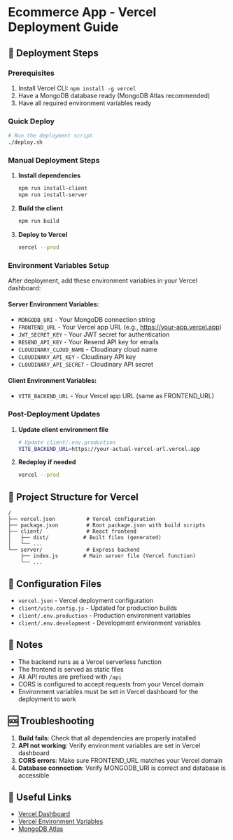 # Ecommerce App - Vercel Deployment Guide

## 🚀 Deployment Steps

### Prerequisites
1. Install Vercel CLI: `npm install -g vercel`
2. Have a MongoDB database ready (MongoDB Atlas recommended)
3. Have all required environment variables ready

### Quick Deploy
```bash
# Run the deployment script
./deploy.sh
```

### Manual Deployment Steps

1. **Install dependencies**
   ```bash
   npm run install-client
   npm run install-server
   ```

2. **Build the client**
   ```bash
   npm run build
   ```

3. **Deploy to Vercel**
   ```bash
   vercel --prod
   ```

### Environment Variables Setup

After deployment, add these environment variables in your Vercel dashboard:

#### Server Environment Variables:
- `MONGODB_URI` - Your MongoDB connection string
- `FRONTEND_URL` - Your Vercel app URL (e.g., https://your-app.vercel.app)
- `JWT_SECRET_KEY` - Your JWT secret for authentication
- `RESEND_API_KEY` - Your Resend API key for emails
- `CLOUDINARY_CLOUD_NAME` - Cloudinary cloud name
- `CLOUDINARY_API_KEY` - Cloudinary API key
- `CLOUDINARY_API_SECRET` - Cloudinary API secret

#### Client Environment Variables:
- `VITE_BACKEND_URL` - Your Vercel app URL (same as FRONTEND_URL)

### Post-Deployment Updates

1. **Update client environment file**
   ```bash
   # Update client/.env.production
   VITE_BACKEND_URL=https://your-actual-vercel-url.vercel.app
   ```

2. **Redeploy if needed**
   ```bash
   vercel --prod
   ```

## 📁 Project Structure for Vercel

```
/
├── vercel.json          # Vercel configuration
├── package.json         # Root package.json with build scripts
├── client/              # React frontend
│   ├── dist/           # Built files (generated)
│   └── ...
└── server/              # Express backend
    ├── index.js        # Main server file (Vercel function)
    └── ...
```

## 🔧 Configuration Files

- `vercel.json` - Vercel deployment configuration
- `client/vite.config.js` - Updated for production builds
- `client/.env.production` - Production environment variables
- `client/.env.development` - Development environment variables

## 📝 Notes

- The backend runs as a Vercel serverless function
- The frontend is served as static files
- All API routes are prefixed with `/api`
- CORS is configured to accept requests from your Vercel domain
- Environment variables must be set in Vercel dashboard for the deployment to work

## 🆘 Troubleshooting

1. **Build fails**: Check that all dependencies are properly installed
2. **API not working**: Verify environment variables are set in Vercel dashboard
3. **CORS errors**: Make sure FRONTEND_URL matches your Vercel domain
4. **Database connection**: Verify MONGODB_URI is correct and database is accessible

## 🔗 Useful Links

- [Vercel Dashboard](https://vercel.com/dashboard)
- [Vercel Environment Variables](https://vercel.com/docs/concepts/projects/environment-variables)
- [MongoDB Atlas](https://cloud.mongodb.com/)
